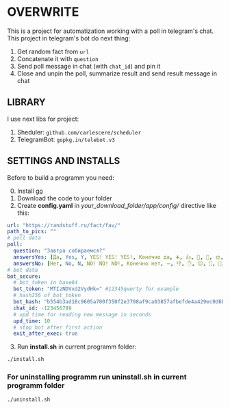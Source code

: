 # OVERWRITE

This is a project for automatization working with a poll in telegram's chat. This project in telegram's bot do next thing:

1. Get random fact from `url`
2. Concatenate it with `question`
3. Send poll message in chat (with `chat_id`) and pin it
4. Close and unpin the poll, summarize result and send result message in chat

## LIBRARY

I use next libs for project:

1. Sheduler: `github.com/carlescere/scheduler`
2. TelegramBot: `gopkg.in/telebot.v3`

## SETTINGS AND INSTALLS

Before to build a programm you need:

0. Install [go](https://go.dev/doc/install)
1. Download the code to your folder
2. Create **config.yaml** in *your_download_folder/app/config/* directive like this:

```yaml
url: "https://randstuff.ru/fact/fav/"
path_to_pics: ""
# poll data
poll:
  question: "Завтра собираемся?"
  answersYes: [Да, Yes, Y, YES! YES! YES!, Конечно да, ➕, 👍, 🤝, 🫶, 🌞, 🗿, ✅, 🔋, 🩷, 🫰, 🆗, 💯]
  answersNo: [Нет, No, N, NO! NO! NO!, Конечно нет, ➖, 👎, ✋, 😐, 🌚, 🚧, ⛔️, 🪫, 💔, 🖕, 🛑, 🚫]
# bot data
bot_secure:
  # bot_token in base64
  bot_token: "MTIzNDVxd2VydHk=" #12345qwerty for example
  # hash256 of bot_token
  bot_hash: "b554b3ad18c9605a700f350f2e3708af9ca03857afbefde4a429ec0d6b1a9965"
  chat_id: -123456789
  # upd time for reading new message in seconds
  upd_time: 10
  # stop bot after first action
  exit_after_exec: true
```

3. Run **install.sh** in current programm folder:

```bash
./install.sh
```

### For uninstalling programm run uninstall.sh in current programm folder

```bash
./uninstall.sh
```

